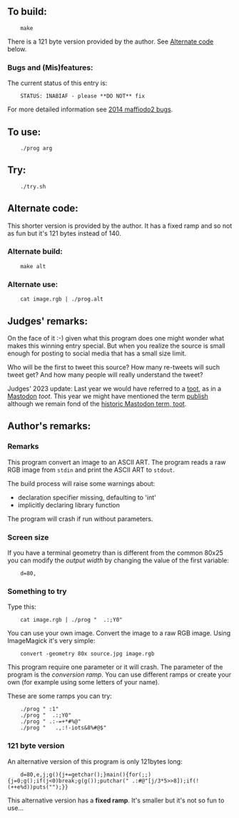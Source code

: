 ## To build:

``` <!---sh-->
    make
```

There is a 121 byte version provided by the author. See [Alternate
code](#alternate-code) below.


### Bugs and (Mis)features:

The current status of this entry is:

```
    STATUS: INABIAF - please **DO NOT** fix
```

For more detailed information see [2014 maffiodo2 bugs](../../bugs.html#2014_maffiodo2).


## To use:

``` <!---sh-->
    ./prog arg
```


## Try:

``` <!---sh-->
    ./try.sh
```


## Alternate code:

This shorter version is provided by the author. It has a fixed ramp and so not
as fun but it's 121 bytes instead of 140.


### Alternate build:

``` <!---sh-->
    make alt
```


### Alternate use:

``` <!---sh-->
    cat image.rgb | ./prog.alt
```


## Judges' remarks:

On the face of it :-) given what this program does one might wonder what makes
this winning entry special.  But when you realize the source is small enough for posting
to social media that has a small size limit.

Who will be the first to tweet this source?  How many re-tweets will such tweet
get?  And how many people will really understand the tweet?

Judges' 2023 update: Last year we would have referred to a
[toot](https://en.wikipedia.org/wiki/Mastodon_&#x28;social_network&#x29;#Comparison_to_Twitter),
as in a [Mastodon](https://fosstodon.org/@ioccc) *toot*.
This year we might have mentioned the term
[publish](https://www.itechpost.com/articles/115087/20221116/mastodon-officially-replaced-toot-publish.htm)
although we remain fond of the
[historic Mastodon term, toot](https://gizmodo.com/mastodon-toot-retired-twitter-tweet-equivalent-1849786221).


## Author's remarks:

### Remarks

This program convert an image to an ASCII ART. The program reads a raw RGB image
from `stdin` and print the ASCII ART to `stdout`.

The build process will raise some warnings about:

- declaration specifier missing, defaulting to 'int'
- implicitly declaring library function

The program will crash if run without parameters.


### Screen size

If you have a terminal geometry than is different from the common 80x25 you can
modify the *output width* by changing the value of the first variable:

``` <!---c-->
    d=80,
```

### Something to try

Type this:

``` <!---sh-->
    cat image.rgb | ./prog "  .:;Y0"
```

You can use your own image. Convert the image to a raw RGB image. Using
ImageMagick it's very simple:

``` <!---sh-->
    convert -geometry 80x source.jpg image.rgb
```

This program require one parameter or it will crash. The parameter of the
program is the *conversion ramp*. You can use different ramps or create your own
(for example using some letters of your name).

These are some ramps you can try:

``` <!---sh-->
    ./prog " :1"
    ./prog "  .:;Y0"
    ./prog " .:-=+*#%@"
    ./prog "   .,:!-iots&8%#@$"
```

### 121 byte version

An alternative version of this program is only 121bytes long:

``` <!---c-->
    d=80,e,j;g(){j+=getchar();}main(){for(;;){j=0;g();if(j<0)break;g(g());putchar(" .:#@"[j/3*5>>8]);if(!(++e%d))puts("");}}
```

This alternative version has a **fixed ramp**. It's smaller but it's not so fun to use...


<!--

    Copyright © 1984-2024 by Landon Curt Noll. All Rights Reserved.

    You are free to share and adapt this file under the terms of this license:

	Creative Commons Attribution-ShareAlike 4.0 International (CC BY-SA 4.0)

    For more information, see:

	https://creativecommons.org/licenses/by-sa/4.0/

-->
